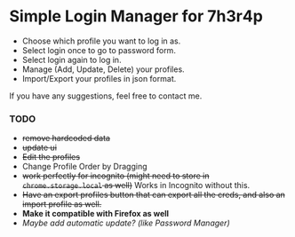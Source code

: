 
# Simple Login Manager for 7h3r4p
- Choose which profile you want to log in as.
- Select login once to go to password form.
- Select login again to log in.
- Manage (Add, Update, Delete) your profiles.
- Import/Export your profiles in json format.

If you have any suggestions, feel free to contact me.


### TODO
- ~~remove hardcoded data~~
- ~~update ui~~
- ~~Edit the profiles~~
- Change Profile Order by Dragging
- ~~work perfectly for incognito (might need to store in `chrome.storage.local` as well)~~ Works in Incognito without this.
- ~~Have an export profiles button that can export all the creds, and also an import profile as well.~~
- **Make it compatible with Firefox as well**
- *Maybe add automatic update? (like Password Manager)*